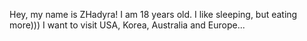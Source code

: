 Hey, my name is ZHadyra!
I am 18 years old.
I like sleeping, but eating more)))
I want to visit USA, Korea, Australia and Europe...
